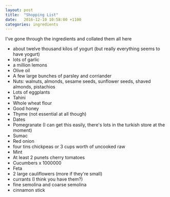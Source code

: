 ```yaml
---
layout: post
title:  "Shopping List"
date:   2016-12-10 10:58:00 +1100
categories: ingredients
---
```


I've gone through the ingredients and collated them all here

- about twelve thousand kilos of yogurt (but really everything seems to have yogurt)
- lots of garlic
- a million lemons
- Olive oil
- A few large bunches of parsley and corriander
- Nuts: walnuts, almonds, sesame seeds, sunflower seeds, shaved almonds, pistachios
- Lots of eggplants
- Tahini
- Whole wheat flour
- Good honey
- Thyme (not essential at all though)
- Dates
- Pomegranate (I can get this easily, there's lots in the turkish store at the moment)
- Sumac
- Red onion
- four tins chickpeas or 3 cups worth of uncooked raw
- Mint
- At least 2 punets cherry tomatoes
- Cucumbers x 1000000
- Feta
- 2 large cauliflowers (more if they're small)
- currants (I think you have them?)
- fine semolina and coarse semolina
- cinnamon stick
